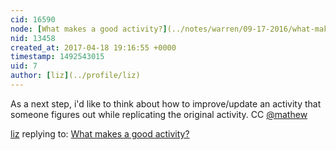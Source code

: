 ```yaml
---
cid: 16590
node: [What makes a good activity?](../notes/warren/09-17-2016/what-makes-a-good-activity)
nid: 13458
created_at: 2017-04-18 19:16:55 +0000
timestamp: 1492543015
uid: 7
author: [liz](../profile/liz)
---
```


As a next step, i'd like to think about how to improve/update an activity that someone figures out while replicating the original activity. CC [@mathew](/profile/mathew)

[liz](../profile/liz) replying to: [What makes a good activity?](../notes/warren/09-17-2016/what-makes-a-good-activity)

